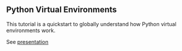 Python Virtual Environments
----------------------------

This tutorial is a quickstart to globally understand how Python virtual environments work.

See [presentation](https://sbracaloni.github.io/virtualenv_first_step/doc/html/#/)

